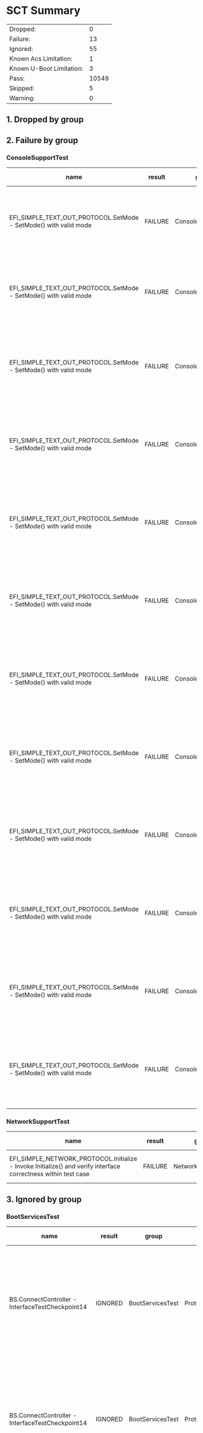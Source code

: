 # SCT Summary 

|  |  |
|--|--|
|Dropped:|0|
|Failure:|13|
|Ignored:|55|
|Known Acs Limitation:|1|
|Known U-Boot Limitation:|3|
|Pass:|10549|
|Skipped:|5|
|Warning:|0|


## 1. Dropped by group

## 2. Failure by group

### ConsoleSupportTest

|name|result|group|test set|sub set|set guid|iteration|start date|start time|revision|descr|device path|guid|log|comments|Updated by|
|---|---|---|---|---|---|---|---|---|---|---|---|---|---|---|---|
|EFI_SIMPLE_TEXT_OUT_PROTOCOL.SetMode - SetMode() with valid mode|FAILURE|ConsoleSupportTest|SimpleOutputProtocolTest|ClearScreen_Func|D3533D69-75A9-46E0-9F50-A556232F4390|0|02-02-2022|15:28:02|0x00010001|Simple Text Output Protocol Test|No device path|6A8CAA83-B9DA-46C7-98F6-D4969DABDAA0|/home/cherat01/ATEG/SystemReady/BBR/arm-systemready/IR/scripts/edk2-test/uefi-sct/SctPkg/TestCase/UEFI/EFI/Protocol/SimpleTextOut/BlackBoxTest/SimpleTextOutBBTestFunction_uefi.c 3857  Status = Unsupported, Mode = 1|Mode 1 necessitates a 80x50 terminal|Add comments to simple text output protocol failures with small terminals|
|EFI_SIMPLE_TEXT_OUT_PROTOCOL.SetMode - SetMode() with valid mode|FAILURE|ConsoleSupportTest|SimpleOutputProtocolTest|ClearScreen_Func|D3533D69-75A9-46E0-9F50-A556232F4390|0|02-02-2022|15:28:07|0x00010001|Simple Text Output Protocol Test|No device path|6A8CAA83-B9DA-46C7-98F6-D4969DABDAA0|/home/cherat01/ATEG/SystemReady/BBR/arm-systemready/IR/scripts/edk2-test/uefi-sct/SctPkg/TestCase/UEFI/EFI/Protocol/SimpleTextOut/BlackBoxTest/SimpleTextOutBBTestFunction_uefi.c 3857  Status = Unsupported, Mode = 1|Mode 1 necessitates a 80x50 terminal|Add comments to simple text output protocol failures with small terminals|
|EFI_SIMPLE_TEXT_OUT_PROTOCOL.SetMode - SetMode() with valid mode|FAILURE|ConsoleSupportTest|SimpleOutputProtocolTest|EnableCursor_Func|4558978E-F938-424E-B3A4-48D4EFA522A5|0|02-02-2022|15:29:00|0x00010001|Simple Text Output Protocol Test|No device path|6A8CAA83-B9DA-46C7-98F6-D4969DABDAA0|/home/cherat01/ATEG/SystemReady/BBR/arm-systemready/IR/scripts/edk2-test/uefi-sct/SctPkg/TestCase/UEFI/EFI/Protocol/SimpleTextOut/BlackBoxTest/SimpleTextOutBBTestFunction_uefi.c 5069  Status = Unsupported, Mode = 1|Mode 1 necessitates a 80x50 terminal|Add comments to simple text output protocol failures (2) with small terminals|
|EFI_SIMPLE_TEXT_OUT_PROTOCOL.SetMode - SetMode() with valid mode|FAILURE|ConsoleSupportTest|SimpleOutputProtocolTest|EnableCursor_Func|4558978E-F938-424E-B3A4-48D4EFA522A5|0|02-02-2022|15:29:04|0x00010001|Simple Text Output Protocol Test|No device path|6A8CAA83-B9DA-46C7-98F6-D4969DABDAA0|/home/cherat01/ATEG/SystemReady/BBR/arm-systemready/IR/scripts/edk2-test/uefi-sct/SctPkg/TestCase/UEFI/EFI/Protocol/SimpleTextOut/BlackBoxTest/SimpleTextOutBBTestFunction_uefi.c 5069  Status = Unsupported, Mode = 1|Mode 1 necessitates a 80x50 terminal|Add comments to simple text output protocol failures (2) with small terminals|
|EFI_SIMPLE_TEXT_OUT_PROTOCOL.SetMode - SetMode() with valid mode|FAILURE|ConsoleSupportTest|SimpleOutputProtocolTest|Reset_Func|36BDBF05-2759-49CA-B128-BE19BE46EF6F|0|02-02-2022|15:32:50|0x00010001|Simple Text Output Protocol Test|No device path|6A8CAA83-B9DA-46C7-98F6-D4969DABDAA0|/home/cherat01/ATEG/SystemReady/BBR/arm-systemready/IR/scripts/edk2-test/uefi-sct/SctPkg/TestCase/UEFI/EFI/Protocol/SimpleTextOut/BlackBoxTest/SimpleTextOutBBTestFunction_uefi.c 466, Status = Unsupported, Mode = 1, MaxMode= 3|Mode 1 necessitates a 80x50 terminal|Add comments to simple text output protocol failures (3) with small terminals|
|EFI_SIMPLE_TEXT_OUT_PROTOCOL.SetMode - SetMode() with valid mode|FAILURE|ConsoleSupportTest|SimpleOutputProtocolTest|Reset_Func|36BDBF05-2759-49CA-B128-BE19BE46EF6F|0|02-02-2022|15:32:54|0x00010001|Simple Text Output Protocol Test|No device path|6A8CAA83-B9DA-46C7-98F6-D4969DABDAA0|/home/cherat01/ATEG/SystemReady/BBR/arm-systemready/IR/scripts/edk2-test/uefi-sct/SctPkg/TestCase/UEFI/EFI/Protocol/SimpleTextOut/BlackBoxTest/SimpleTextOutBBTestFunction_uefi.c 466, Status = Unsupported, Mode = 1, MaxMode= 3|Mode 1 necessitates a 80x50 terminal|Add comments to simple text output protocol failures (3) with small terminals|
|EFI_SIMPLE_TEXT_OUT_PROTOCOL.SetMode - SetMode() with valid mode|FAILURE|ConsoleSupportTest|SimpleOutputProtocolTest|SetAttribute_Func|07937289-8337-4B7B-ACE9-9182704FCBE8|0|02-02-2022|15:33:48|0x00010001|Simple Text Output Protocol Test|No device path|6A8CAA83-B9DA-46C7-98F6-D4969DABDAA0|/home/cherat01/ATEG/SystemReady/BBR/arm-systemready/IR/scripts/edk2-test/uefi-sct/SctPkg/TestCase/UEFI/EFI/Protocol/SimpleTextOut/BlackBoxTest/SimpleTextOutBBTestFunction_uefi.c 3399  Status = Unsupported, Mode = 1|Mode 1 necessitates a 80x50 terminal|Add comments to simple text output protocol failures (4) with small terminals|
|EFI_SIMPLE_TEXT_OUT_PROTOCOL.SetMode - SetMode() with valid mode|FAILURE|ConsoleSupportTest|SimpleOutputProtocolTest|SetAttribute_Func|07937289-8337-4B7B-ACE9-9182704FCBE8|0|02-02-2022|15:33:51|0x00010001|Simple Text Output Protocol Test|No device path|6A8CAA83-B9DA-46C7-98F6-D4969DABDAA0|/home/cherat01/ATEG/SystemReady/BBR/arm-systemready/IR/scripts/edk2-test/uefi-sct/SctPkg/TestCase/UEFI/EFI/Protocol/SimpleTextOut/BlackBoxTest/SimpleTextOutBBTestFunction_uefi.c 3399  Status = Unsupported, Mode = 1|Mode 1 necessitates a 80x50 terminal|Add comments to simple text output protocol failures (4) with small terminals|
|EFI_SIMPLE_TEXT_OUT_PROTOCOL.SetMode - SetMode() with valid mode|FAILURE|ConsoleSupportTest|SimpleOutputProtocolTest|SetCursorPosition_Conf|B07194F2-E025-42EB-B9E4-964A4FA64C8C|0|02-02-2022|15:34:46|0x00010001|Simple Text Output Protocol Test|No device path|6A8CAA83-B9DA-46C7-98F6-D4969DABDAA0|/home/cherat01/ATEG/SystemReady/BBR/arm-systemready/IR/scripts/edk2-test/uefi-sct/SctPkg/TestCase/UEFI/EFI/Protocol/SimpleTextOut/BlackBoxTest/SimpleTextOutBBTestConformance_uefi.c 770  Status = Unsupported, Mode = 1|Mode 1 necessitates a 80x50 terminal|Add comments to simple text output protocol failures (5) with small terminals|
|EFI_SIMPLE_TEXT_OUT_PROTOCOL.SetMode - SetMode() with valid mode|FAILURE|ConsoleSupportTest|SimpleOutputProtocolTest|SetCursorPosition_Conf|B07194F2-E025-42EB-B9E4-964A4FA64C8C|0|02-02-2022|15:34:52|0x00010001|Simple Text Output Protocol Test|No device path|6A8CAA83-B9DA-46C7-98F6-D4969DABDAA0|/home/cherat01/ATEG/SystemReady/BBR/arm-systemready/IR/scripts/edk2-test/uefi-sct/SctPkg/TestCase/UEFI/EFI/Protocol/SimpleTextOut/BlackBoxTest/SimpleTextOutBBTestConformance_uefi.c 770  Status = Unsupported, Mode = 1|Mode 1 necessitates a 80x50 terminal|Add comments to simple text output protocol failures (5) with small terminals|
|EFI_SIMPLE_TEXT_OUT_PROTOCOL.SetMode - SetMode() with valid mode|FAILURE|ConsoleSupportTest|SimpleOutputProtocolTest|SetCursorPosition_Func|87F03E4B-37DE-4C91-A6DE-3356E245E2C5|0|02-02-2022|15:35:50|0x00010001|Simple Text Output Protocol Test|No device path|6A8CAA83-B9DA-46C7-98F6-D4969DABDAA0|/home/cherat01/ATEG/SystemReady/BBR/arm-systemready/IR/scripts/edk2-test/uefi-sct/SctPkg/TestCase/UEFI/EFI/Protocol/SimpleTextOut/BlackBoxTest/SimpleTextOutBBTestFunction_uefi.c 4373  Status = Unsupported, Mode = 1|Mode 1 necessitates a 80x50 terminal|Add comments to simple text output protocol failures (6) with small terminals|
|EFI_SIMPLE_TEXT_OUT_PROTOCOL.SetMode - SetMode() with valid mode|FAILURE|ConsoleSupportTest|SimpleOutputProtocolTest|SetCursorPosition_Func|87F03E4B-37DE-4C91-A6DE-3356E245E2C5|0|02-02-2022|15:35:53|0x00010001|Simple Text Output Protocol Test|No device path|6A8CAA83-B9DA-46C7-98F6-D4969DABDAA0|/home/cherat01/ATEG/SystemReady/BBR/arm-systemready/IR/scripts/edk2-test/uefi-sct/SctPkg/TestCase/UEFI/EFI/Protocol/SimpleTextOut/BlackBoxTest/SimpleTextOutBBTestFunction_uefi.c 4373  Status = Unsupported, Mode = 1|Mode 1 necessitates a 80x50 terminal|Add comments to simple text output protocol failures (6) with small terminals|


### NetworkSupportTest

|name|result|group|test set|sub set|set guid|iteration|start date|start time|revision|descr|device path|guid|log|
|---|---|---|---|---|---|---|---|---|---|---|---|---|---|
|EFI_SIMPLE_NETWORK_PROTOCOL.Initialize - Invoke Initialize() and verify interface correctness within test case|FAILURE|NetworkSupportTest|SimpleNetworkProtocolTest|Initialize_Func|87689738-8DC6-4E4B-AE76-17CD96390956|0|02-02-2022|15:08:05|0x00010001|Simple Network Protocol Test|VenHw(E61D73B9-A384-4ACC-AEAB-82E828F3628B)/Mac(76418C40D475)|9D4EEC8D-DF2F-4F5E-9F95-7E5162C2510D|/home/cherat01/ATEG/SystemReady/BBR/arm-systemready/IR/scripts/edk2-test/uefi-sct/SctPkg/TestCase/UEFI/EFI/Protocol/SimpleNetwork/BlackBoxTest/SimpleNetworkBBTestFunction.c 322 Status - Device Error|


## 3. Ignored by group

### BootServicesTest

|name|result|group|test set|sub set|set guid|iteration|start date|start time|revision|descr|device path|guid|log|Updated by|
|---|---|---|---|---|---|---|---|---|---|---|---|---|---|---|
|BS.ConnectController - InterfaceTestCheckpoint14|IGNORED|BootServicesTest|ProtocolHandlerServicesTest|ConnectController_Func|705E2497-1B8F-4307-91E1-F33F2F2B5506|0|02-02-2022|14:42:22|0x00010002|Protocol Handler Boot Services Test|No device path|4643E80E-A6BF-412C-B4FF-9629282BC831|/home/cherat01/ATEG/SystemReady/BBR/arm-systemready/IR/scripts/edk2-test/uefi-sct/SctPkg/TestCase/UEFI/EFI/BootServices/ProtocolHandlerServices/BlackBoxTest/ProtocolHandlerBBTestFunction_3.c 15486 Status - Not Found, Status1 - Success, Status2 - Not Found, TPL - 4|Force false-positive protocol handler boot services failures (2) as ignored (EBBR Table 2.4 Notable Deviations from UEFI § 2.6.2)|
|BS.ConnectController - InterfaceTestCheckpoint14|IGNORED|BootServicesTest|ProtocolHandlerServicesTest|ConnectController_Func|705E2497-1B8F-4307-91E1-F33F2F2B5506|0|02-02-2022|14:42:22|0x00010002|Protocol Handler Boot Services Test|No device path|25CFFDF5-D252-4515-AF8F-D8DB68F022C3|/home/cherat01/ATEG/SystemReady/BBR/arm-systemready/IR/scripts/edk2-test/uefi-sct/SctPkg/TestCase/UEFI/EFI/BootServices/ProtocolHandlerServices/BlackBoxTest/ProtocolHandlerBBTestFunction_3.c 15486 Status - Not Found, Status1 - Success, Status2 - Not Found, TPL - 8|Force false-positive protocol handler boot services failures as ignored (EBBR Table 2.4 Notable Deviations from UEFI § 2.6.2)|
|BS.ConnectController - InterfaceTestCheckpoint14|IGNORED|BootServicesTest|ProtocolHandlerServicesTest|ConnectController_Func|705E2497-1B8F-4307-91E1-F33F2F2B5506|0|02-02-2022|14:42:22|0x00010002|Protocol Handler Boot Services Test|No device path|555913E8-BA56-4C68-80B5-A96B8A3AFCB1|/home/cherat01/ATEG/SystemReady/BBR/arm-systemready/IR/scripts/edk2-test/uefi-sct/SctPkg/TestCase/UEFI/EFI/BootServices/ProtocolHandlerServices/BlackBoxTest/ProtocolHandlerBBTestFunction_3.c 15486 Status - Not Found, Status1 - Success, Status2 - Not Found, TPL - 16|Force false-positive protocol handler boot services failures (3) as ignored (EBBR Table 2.4 Notable Deviations from UEFI § 2.6.2)|
|BS.GetNextMonotonicCount - high 32 bit increase by 1|IGNORED|BootServicesTest|MiscBootServicesTest|GetNextMonotonicCount_Func|D35AAEF2-55FB-4377-A07B-29DCA3201F19|0|02-02-2022|14:23:30|0x00010001|Misc. Boot Services Test|No device path|F48D1C2D-1EBA-4E4C-A16D-748A01ABE6C1|/home/cherat01/ATEG/SystemReady/BBR/arm-systemready/IR/scripts/edk2-test/uefi-sct/SctPkg/TestCase/UEFI/EFI/BootServices/MiscBootServices/BlackBoxTest/MiscBootServicesBBTestFunction.c 1726 Count - 2, Count2 - 0, TPL - 4|Force false-positive misc boot services failures (3) as ignored Monotonic count is not required by EBBR. Explicit justification in a future revision of EBBR is pending.|
|BS.GetNextMonotonicCount - high 32 bit increase by 1|IGNORED|BootServicesTest|MiscBootServicesTest|GetNextMonotonicCount_Func|D35AAEF2-55FB-4377-A07B-29DCA3201F19|0|02-02-2022|14:23:30|0x00010001|Misc. Boot Services Test|No device path|E8B96EA0-6413-4947-AD1A-31EEF868A372|/home/cherat01/ATEG/SystemReady/BBR/arm-systemready/IR/scripts/edk2-test/uefi-sct/SctPkg/TestCase/UEFI/EFI/BootServices/MiscBootServices/BlackBoxTest/MiscBootServicesBBTestFunction.c 1726 Count - 3, Count2 - 0, TPL - 8|Force false-positive misc boot services failures (2) as ignored Monotonic count is not required by EBBR. Explicit justification in a future revision of EBBR is pending.|
|BS.GetNextMonotonicCount - high 32 bit increase by 1|IGNORED|BootServicesTest|MiscBootServicesTest|GetNextMonotonicCount_Func|D35AAEF2-55FB-4377-A07B-29DCA3201F19|0|02-02-2022|14:23:30|0x00010001|Misc. Boot Services Test|No device path|0EC16C83-177D-461A-9622-42508C99D966|/home/cherat01/ATEG/SystemReady/BBR/arm-systemready/IR/scripts/edk2-test/uefi-sct/SctPkg/TestCase/UEFI/EFI/BootServices/MiscBootServices/BlackBoxTest/MiscBootServicesBBTestFunction.c 1726 Count - 3, Count2 - 0, TPL - 16|Force false-positive misc boot services failures as ignored Monotonic count is not required by EBBR. Explicit justification in a future revision of EBBR is pending.|
||IGNORED|BootServicesTest|MiscBootServicesTest|SetWatchdogTimer_Conf|FF388AE5-4C51-45C6-9D37-6DE04BF9219A|0|02-02-2022|14:20:11|0x00010001|Misc. Boot Services Test|No device path|||Force false-positive misc boot services skipped as ignored EBBR does not require watchdog timer|


### ConsoleSupportTest

|group|test set|sub set|set guid|iteration|start date|start time|revision|descr|device path|name|guid|log|result|Updated by|
|---|---|---|---|---|---|---|---|---|---|---|---|---|---|---|
|ConsoleSupportTest|SimpleTextInputExProtocolTest|ReadKeyStrokeExFunctionAuto|2C3CA282-5644-41B6-AFC9-4387F25389BD|0|02-02-2022|15:22:24|0x00010000|Simple Text Input Ex Protocol Test|No device path||||IGNORED|Force simple text input ex protocol skipped as ignored EBBR does not specifically require that a console device be always bound to the Simple Text Input Ex Protocol.|


### GenericTest

|name|result|group|test set|sub set|set guid|iteration|start date|start time|revision|descr|device path|guid|log|Updated by|
|---|---|---|---|---|---|---|---|---|---|---|---|---|---|---|
|UEFI Compliant - Hii protocols must be implemented|IGNORED|GenericTest|EFICompliantTest|PlatformSpecificElements|A0A8BED3-3D6F-4AD8-907A-84D52EE1543B|0|02-02-2022|14:16:49|0x00010001|UEFI Compliant Test|No device path|B7CD2D76-EA43-4013-B7D1-59EB2EC9BF1B|/home/cherat01/ATEG/SystemReady/BBR/arm-systemready/IR/scripts/edk2-test/uefi-sct/SctPkg/TestCase/UEFI/EFI/Generic/EfiCompliant/BlackBoxTest/EfiCompliantBBTestPlatform_uefi.c 1106 HiiDatabase - Yes, HiiString - Yes, HiiConfigRouting - No, HiiConfigAccess - No|Force false-positive uefi compliant failure (28) as ignored (EBBR Table 2.4 Notable Deviations from UEFI § 2.6.2)|
|UEFI Compliant - Graphic Console Device|IGNORED|GenericTest|EFICompliantTest|PlatformSpecificElements|A0A8BED3-3D6F-4AD8-907A-84D52EE1543B|0|02-02-2022|14:16:49|0x00010001|UEFI Compliant Test|No device path|72BA0E86-58E5-48DD-8529-88C68383118D|/home/cherat01/ATEG/SystemReady/BBR/arm-systemready/IR/scripts/edk2-test/uefi-sct/SctPkg/TestCase/UEFI/EFI/Generic/EfiCompliant/BlackBoxTest/EfiCompliantBBTestPlatform_uefi.c 1254 GOP - No, EDID Discovered - No, EDID Active - No|Force false-positive uefi compliant warning (30) as ignored (EBBR Table 2.4 Notable Deviations from UEFI § 2.6.2)|
|UEFI Compliant - Pointer protocols must be implemented|IGNORED|GenericTest|EFICompliantTest|PlatformSpecificElements|A0A8BED3-3D6F-4AD8-907A-84D52EE1543B|0|02-02-2022|14:16:49|0x00010001|UEFI Compliant Test|No device path|18670DB1-89FB-4DE4-B10F-898E047D952A|/home/cherat01/ATEG/SystemReady/BBR/arm-systemready/IR/scripts/edk2-test/uefi-sct/SctPkg/TestCase/UEFI/EFI/Generic/EfiCompliant/BlackBoxTest/EfiCompliantBBTestPlatform_uefi.c 1327 Pointer - No|Force false-positive uefi compliant warning (31) as ignored (Table 2.3 UEFI Platform-Specific Required Elements)|
|UEFI Compliant - Boot from disk protocols must be implemented|IGNORED|GenericTest|EFICompliantTest|PlatformSpecificElements|A0A8BED3-3D6F-4AD8-907A-84D52EE1543B|0|02-02-2022|14:16:49|0x00010001|UEFI Compliant Test|No device path|BF38A3FD-58AC-419A-ABC2-C60BAE9CFE67|/home/cherat01/ATEG/SystemReady/BBR/arm-systemready/IR/scripts/edk2-test/uefi-sct/SctPkg/TestCase/UEFI/EFI/Generic/EfiCompliant/BlackBoxTest/EfiCompliantBBTestPlatform_uefi.c 1446 Block IO - Yes, Disk IO - No, Simple FS - Yes, Unicode Collation - Yes|Force false-positive uefi compliant warning (32) as ignored (EBBR Table 2.4 Notable Deviations from UEFI § 2.6.2)|
|UEFI Compliant - Validating a boot image received through a network device must be implemented|IGNORED|GenericTest|EFICompliantTest|PlatformSpecificElements|A0A8BED3-3D6F-4AD8-907A-84D52EE1543B|0|02-02-2022|14:16:49|0x00010001|UEFI Compliant Test|No device path|98551AE7-5020-4DDD-861A-CFFFB4D60382|/home/cherat01/ATEG/SystemReady/BBR/arm-systemready/IR/scripts/edk2-test/uefi-sct/SctPkg/TestCase/UEFI/EFI/Generic/EfiCompliant/BlackBoxTest/EfiCompliantBBTestPlatform_uefi.c 1635 SetupMode equal zero - No|Force false-positive uefi compliant warning (33) as ignored (EBBR Table 2.4 Notable Deviations from UEFI § 2.6.2)|
|UEFI Compliant - UEFI General Network Application required|IGNORED|GenericTest|EFICompliantTest|PlatformSpecificElements|A0A8BED3-3D6F-4AD8-907A-84D52EE1543B|0|02-02-2022|14:16:49|0x00010001|UEFI Compliant Test|No device path|76A6A1B0-8C53-407D-8486-9A6E6332D3CE|/home/cherat01/ATEG/SystemReady/BBR/arm-systemready/IR/scripts/edk2-test/uefi-sct/SctPkg/TestCase/UEFI/EFI/Generic/EfiCompliant/BlackBoxTest/EfiCompliantBBTestPlatform_uefi.c 1729 MnpSB-N, ArpSB-N, Ip4SB-N, Dhcp4SB-N, Tcp4SB-N, Udp4SB-N, Ip4Config2-N|Force false-positive uefi compliant warning (17) as ignored (EBBR Table 2.4 Notable Deviations from UEFI § 2.6.2)|
|UEFI Compliant - UEFI V6 General Network Application required|IGNORED|GenericTest|EFICompliantTest|PlatformSpecificElements|A0A8BED3-3D6F-4AD8-907A-84D52EE1543B|0|02-02-2022|14:16:49|0x00010001|UEFI Compliant Test|No device path|4C82EB2D-C785-410C-95D1-AE27122144C8|/home/cherat01/ATEG/SystemReady/BBR/arm-systemready/IR/scripts/edk2-test/uefi-sct/SctPkg/TestCase/UEFI/EFI/Generic/EfiCompliant/BlackBoxTest/EfiCompliantBBTestPlatform_uefi.c 1949 Dhcp6SB-N, Tcp6SB-N, Ip6SB-N, Udp6SB-N, Ip6Config-N|Force false-positive uefi compliant warning (34) as ignored (EBBR Table 2.4 Notable Deviations from UEFI § 2.6.2)|
|UEFI Compliant - UART protocols must be implemented|IGNORED|GenericTest|EFICompliantTest|PlatformSpecificElements|A0A8BED3-3D6F-4AD8-907A-84D52EE1543B|0|02-02-2022|14:16:49|0x00010001|UEFI Compliant Test|No device path|517BCBEB-4982-4A7E-8551-CA847DDC21C2|/home/cherat01/ATEG/SystemReady/BBR/arm-systemready/IR/scripts/edk2-test/uefi-sct/SctPkg/TestCase/UEFI/EFI/Generic/EfiCompliant/BlackBoxTest/EfiCompliantBBTestPlatform_uefi.c 2194 Serial IO - No|Force false-positive uefi compliant warning (35) as ignored (EBBR Table 2.4 Notable Deviations from UEFI § 2.6.2)|
|UEFI Compliant - PCI Bus support protocols must be implemented|IGNORED|GenericTest|EFICompliantTest|PlatformSpecificElements|A0A8BED3-3D6F-4AD8-907A-84D52EE1543B|0|02-02-2022|14:16:49|0x00010001|UEFI Compliant Test|No device path|213A75C9-7F3D-42DB-B32A-02DBD698319D|/home/cherat01/ATEG/SystemReady/BBR/arm-systemready/IR/scripts/edk2-test/uefi-sct/SctPkg/TestCase/UEFI/EFI/Generic/EfiCompliant/BlackBoxTest/EfiCompliantBBTestPlatform_uefi.c 2282 PCI Root Bridge - No, PCI IO - No|Force false-positive uefi compliant warning (36) as ignored (EBBR Table 2.4 Notable Deviations from UEFI § 2.6.2)|
|UEFI Compliant - USB Bus support protocols must be implemented|IGNORED|GenericTest|EFICompliantTest|PlatformSpecificElements|A0A8BED3-3D6F-4AD8-907A-84D52EE1543B|0|02-02-2022|14:16:49|0x00010001|UEFI Compliant Test|No device path|0CCD5843-5BB5-4FC2-A732-DB17C414A43D|/home/cherat01/ATEG/SystemReady/BBR/arm-systemready/IR/scripts/edk2-test/uefi-sct/SctPkg/TestCase/UEFI/EFI/Generic/EfiCompliant/BlackBoxTest/EfiCompliantBBTestPlatform_uefi.c 2370 USB HC - No, USB IO - No|Force false-positive uefi compliant warning (37) as ignored (EBBR Table 2.4 Notable Deviations from UEFI § 2.6.2)|
|UEFI Compliant - NVM Express Pass Thru protocol must be implemented|IGNORED|GenericTest|EFICompliantTest|PlatformSpecificElements|A0A8BED3-3D6F-4AD8-907A-84D52EE1543B|0|02-02-2022|14:16:49|0x00010001|UEFI Compliant Test|No device path|5AEA7246-BCF9-4BA4-81D2-832C984146F3|/home/cherat01/ATEG/SystemReady/BBR/arm-systemready/IR/scripts/edk2-test/uefi-sct/SctPkg/TestCase/UEFI/EFI/Generic/EfiCompliant/BlackBoxTest/EfiCompliantBBTestPlatform_uefi.c 2442 NVM Express Pass Thru protocol - No|Force false-positive uefi compliant warning (38) as ignored (EBBR Table 2.4 Notable Deviations from UEFI § 2.6.2)|
|UEFI Compliant - Boot from block-oriented NVMe peripheral|IGNORED|GenericTest|EFICompliantTest|PlatformSpecificElements|A0A8BED3-3D6F-4AD8-907A-84D52EE1543B|0|02-02-2022|14:16:49|0x00010001|UEFI Compliant Test|No device path|5CB0CDB5-AC80-4983-B710-4B0BF0191563|/home/cherat01/ATEG/SystemReady/BBR/arm-systemready/IR/scripts/edk2-test/uefi-sct/SctPkg/TestCase/UEFI/EFI/Generic/EfiCompliant/BlackBoxTest/EfiCompliantBBTestPlatform_uefi.c 2567 NVMExpressPassThru - No|Force false-positive uefi compliant warning (39) as ignored (Table 2.3 UEFI Platform-Specific Required Elements)|
|UEFI Compliant - Ext SCSI Pass Thru protocol must be implemented|IGNORED|GenericTest|EFICompliantTest|PlatformSpecificElements|A0A8BED3-3D6F-4AD8-907A-84D52EE1543B|0|02-02-2022|14:16:49|0x00010001|UEFI Compliant Test|No device path|2B83418F-E7FB-4528-B6FF-C9D487AE2EFF|/home/cherat01/ATEG/SystemReady/BBR/arm-systemready/IR/scripts/edk2-test/uefi-sct/SctPkg/TestCase/UEFI/EFI/Generic/EfiCompliant/BlackBoxTest/EfiCompliantBBTestPlatform_uefi.c 2642 Ext SCSI Pass Thru - No|Force false-positive uefi compliant warning (40) as ignored (EBBR Table 2.4 Notable Deviations from UEFI § 2.6.2)|
|UEFI Compliant - Boot from SCSI peripheral|IGNORED|GenericTest|EFICompliantTest|PlatformSpecificElements|A0A8BED3-3D6F-4AD8-907A-84D52EE1543B|0|02-02-2022|14:16:49|0x00010001|UEFI Compliant Test|No device path|28C068F2-F398-488A-B059-534E982D9C85|/home/cherat01/ATEG/SystemReady/BBR/arm-systemready/IR/scripts/edk2-test/uefi-sct/SctPkg/TestCase/UEFI/EFI/Generic/EfiCompliant/BlackBoxTest/EfiCompliantBBTestPlatform_uefi.c 2744 SCSI IO - No, Block IO - Yes|Force false-positive uefi compliant warning (41) as ignored (Table 2.3 UEFI Platform-Specific Required Elements|
|UEFI Compliant - Boot from iSCSI peripheral|IGNORED|GenericTest|EFICompliantTest|PlatformSpecificElements|A0A8BED3-3D6F-4AD8-907A-84D52EE1543B|0|02-02-2022|14:16:49|0x00010001|UEFI Compliant Test|No device path|6B7077A6-4B13-4E13-9B1F-0C4B3A8669E2|/home/cherat01/ATEG/SystemReady/BBR/arm-systemready/IR/scripts/edk2-test/uefi-sct/SctPkg/TestCase/UEFI/EFI/Generic/EfiCompliant/BlackBoxTest/EfiCompliantBBTestPlatform_uefi.c 2873  Iscsi Initiator Name - No, Authentication Info - No|Force false-positive uefi compliant warning (42) as ignored (Table 2.3 UEFI Platform-Specific Required Elements)|
|UEFI Compliant - Debug support protocols must be implemented|IGNORED|GenericTest|EFICompliantTest|PlatformSpecificElements|A0A8BED3-3D6F-4AD8-907A-84D52EE1543B|0|02-02-2022|14:16:49|0x00010001|UEFI Compliant Test|No device path|3EE22696-0875-46F4-8884-BA124C7EAFF0|/home/cherat01/ATEG/SystemReady/BBR/arm-systemready/IR/scripts/edk2-test/uefi-sct/SctPkg/TestCase/UEFI/EFI/Generic/EfiCompliant/BlackBoxTest/EfiCompliantBBTestPlatform_uefi.c 2964 Debug Support - No, Debug Port - No|Force false-positive uefi compliant warning (43) as ignored (Table 2.3 UEFI Platform-Specific Required Elements)|
|UEFI Compliant - Platform Driver Override protocols must be implemented|IGNORED|GenericTest|EFICompliantTest|PlatformSpecificElements|A0A8BED3-3D6F-4AD8-907A-84D52EE1543B|0|02-02-2022|14:16:49|0x00010001|UEFI Compliant Test|No device path|329027CE-406E-48C8-8AC1-A02C1A6E3983|/home/cherat01/ATEG/SystemReady/BBR/arm-systemready/IR/scripts/edk2-test/uefi-sct/SctPkg/TestCase/UEFI/EFI/Generic/EfiCompliant/BlackBoxTest/EfiCompliantBBTestPlatform_uefi.c 3036 Platform Driver Override - No|Force false-positive uefi compliant warning (44) as ignored (Table 2.3 UEFI Platform-Specific Required Elements)|
|UEFI Compliant - Ata Pass Thru protocols must be implemented|IGNORED|GenericTest|EFICompliantTest|PlatformSpecificElements|A0A8BED3-3D6F-4AD8-907A-84D52EE1543B|0|02-02-2022|14:16:49|0x00010001|UEFI Compliant Test|No device path|563F654F-ABA8-4539-804B-506305072623|/home/cherat01/ATEG/SystemReady/BBR/arm-systemready/IR/scripts/edk2-test/uefi-sct/SctPkg/TestCase/UEFI/EFI/Generic/EfiCompliant/BlackBoxTest/EfiCompliantBBTestPlatform_uefi.c 3107 Ata Pass Thru - No|Force false-positive uefi compliant warning (45) as ignored (Table 2.3 UEFI Platform-Specific Required Elements)|
|UEFI Compliant - EBC Interpreter protocol is optional in this platform|IGNORED|GenericTest|EFICompliantTest|PlatformSpecificElements|A0A8BED3-3D6F-4AD8-907A-84D52EE1543B|0|02-02-2022|14:16:49|0x00010001|UEFI Compliant Test|No device path|1D0A2F2A-0924-4B8C-9FC7-B185CC22E118|/home/cherat01/ATEG/SystemReady/BBR/arm-systemready/IR/scripts/edk2-test/uefi-sct/SctPkg/TestCase/UEFI/EFI/Generic/EfiCompliant/BlackBoxTest/EfiCompliantBBTestPlatform_uefi.c 3181 Status - Success, Expected - Success|Force false-positive uefi compliant warning (46) as ignored (Table 2.3 UEFI Platform-Specific Required Elements)|
|UEFI Compliant - DNS4 support is required|IGNORED|GenericTest|EFICompliantTest|PlatformSpecificElements|A0A8BED3-3D6F-4AD8-907A-84D52EE1543B|0|02-02-2022|14:16:49|0x00010001|UEFI Compliant Test|No device path|2E6D1733-6D39-49AB-A886-1B6DE44566A8|/home/cherat01/ATEG/SystemReady/BBR/arm-systemready/IR/scripts/edk2-test/uefi-sct/SctPkg/TestCase/UEFI/EFI/Generic/EfiCompliant/BlackBoxTest/EfiCompliantBBTestPlatform_uefi.c 3272 DNS4SB-N|Force false-positive uefi compliant warning (47) as ignored (EBBR Table 2.4 Notable Deviations from UEFI § 2.6.2)|
|UEFI Compliant - DNS6 support is required|IGNORED|GenericTest|EFICompliantTest|PlatformSpecificElements|A0A8BED3-3D6F-4AD8-907A-84D52EE1543B|0|02-02-2022|14:16:49|0x00010001|UEFI Compliant Test|No device path|E02A6EF3-4B70-40EC-AA23-50B7B972B065|/home/cherat01/ATEG/SystemReady/BBR/arm-systemready/IR/scripts/edk2-test/uefi-sct/SctPkg/TestCase/UEFI/EFI/Generic/EfiCompliant/BlackBoxTest/EfiCompliantBBTestPlatform_uefi.c 3405 DNS6SB-N|Force false-positive uefi compliant warning (48) as ignored (EBBR Table 2.4 Notable Deviations from UEFI § 2.6.2)|
|UEFI Compliant - TLS support is required|IGNORED|GenericTest|EFICompliantTest|PlatformSpecificElements|A0A8BED3-3D6F-4AD8-907A-84D52EE1543B|0|02-02-2022|14:16:49|0x00010001|UEFI Compliant Test|No device path|CB6F7B77-0B15-43F7-A95B-8C7F9FD70B21|/home/cherat01/ATEG/SystemReady/BBR/arm-systemready/IR/scripts/edk2-test/uefi-sct/SctPkg/TestCase/UEFI/EFI/Generic/EfiCompliant/BlackBoxTest/EfiCompliantBBTestPlatform_uefi.c 3551 TLSSB-N, TLSConfig-N|Force false-positive uefi compliant warning (49) as ignored (EBBR Table 2.4 Notable Deviations from UEFI § 2.6.2)|
|UEFI Compliant - HTTP support is required|IGNORED|GenericTest|EFICompliantTest|PlatformSpecificElements|A0A8BED3-3D6F-4AD8-907A-84D52EE1543B|0|02-02-2022|14:16:49|0x00010001|UEFI Compliant Test|No device path|77FDDB95-5969-4FB4-A218-5C0C760B0564|/home/cherat01/ATEG/SystemReady/BBR/arm-systemready/IR/scripts/edk2-test/uefi-sct/SctPkg/TestCase/UEFI/EFI/Generic/EfiCompliant/BlackBoxTest/EfiCompliantBBTestPlatform_uefi.c 3701 HTTPSB-N, HTTP Utilities-N|Force false-positive uefi compliant warning (50) as ignored (EBBR Table 2.4 Notable Deviations from UEFI § 2.6.2) This test checks the availability of the http service binding protocol and the http utilities protocol. Even though EBBR requires HTTP Boot when the platform supports network booting, EBBR does no require those specific protocols.|
|UEFI Compliant - EAP Support protocols must be implemented|IGNORED|GenericTest|EFICompliantTest|PlatformSpecificElements|A0A8BED3-3D6F-4AD8-907A-84D52EE1543B|0|02-02-2022|14:16:49|0x00010001|UEFI Compliant Test|No device path|F0DC12FA-3C4B-43F7-A69E-A5BE6FCC90A1|/home/cherat01/ATEG/SystemReady/BBR/arm-systemready/IR/scripts/edk2-test/uefi-sct/SctPkg/TestCase/UEFI/EFI/Generic/EfiCompliant/BlackBoxTest/EfiCompliantBBTestPlatform_uefi.c 3863 EAP - No, EAP Config - No, EAP Management2 - No|Force false-positive uefi compliant warning (51) as ignored (EBBR Table 2.4 Notable Deviations from UEFI § 2.6.2)|
|UEFI Compliant - BlueTooth Classic Support protocols must be implemented|IGNORED|GenericTest|EFICompliantTest|PlatformSpecificElements|A0A8BED3-3D6F-4AD8-907A-84D52EE1543B|0|02-02-2022|14:16:49|0x00010001|UEFI Compliant Test|No device path|87E50392-F5A2-42B8-8112-68BEC902B9BC|/home/cherat01/ATEG/SystemReady/BBR/arm-systemready/IR/scripts/edk2-test/uefi-sct/SctPkg/TestCase/UEFI/EFI/Generic/EfiCompliant/BlackBoxTest/EfiCompliantBBTestPlatform_uefi.c 3962 BLUETOOTH HC - No, BLUETOOTH Service Binding - No, BLUETOOTH Config - No|Force false-positive uefi compliant warning (52) as ignored (Table 2.3 UEFI Platform-Specific Required Elements)|
|UEFI Compliant - BlueTooth LE Support protocols must be implemented|IGNORED|GenericTest|EFICompliantTest|PlatformSpecificElements|A0A8BED3-3D6F-4AD8-907A-84D52EE1543B|0|02-02-2022|14:16:49|0x00010001|UEFI Compliant Test|No device path|EFF461EB-4F56-44A5-895E-EE5EE42AD309|/home/cherat01/ATEG/SystemReady/BBR/arm-systemready/IR/scripts/edk2-test/uefi-sct/SctPkg/TestCase/UEFI/EFI/Generic/EfiCompliant/BlackBoxTest/EfiCompliantBBTestPlatform_uefi.c 4129 BLUETOOTH HC - No, BLUETOOTH Attribute - No, BLUETOOTH LE Config - No|Force false-positive uefi compliant warning (53) as ignored (Table 2.3 UEFI Platform-Specific Required Elements)|
|UEFI Compliant - IPsec protocols must be implemented|IGNORED|GenericTest|EFICompliantTest|PlatformSpecificElements|A0A8BED3-3D6F-4AD8-907A-84D52EE1543B|0|02-02-2022|14:16:49|0x00010001|UEFI Compliant Test|No device path|B27660E2-0E87-4794-82F1-E6BDBD8B7442|/home/cherat01/ATEG/SystemReady/BBR/arm-systemready/IR/scripts/edk2-test/uefi-sct/SctPkg/TestCase/UEFI/EFI/Generic/EfiCompliant/BlackBoxTest/EfiCompliantBBTestPlatform_uefi.c 4222 IPSEC_CONFIG - No, IPSEC2 - No|Force false-positive uefi compliant warning (54) as ignored (EBBR Table 2.4 Notable Deviations from UEFI § 2.6.2)|
|UEFI Compliant - DECOMPRESS protocol must exist|IGNORED|GenericTest|EFICompliantTest|RequiredElements|117C9ABC-489D-4504-ACDB-12AACE8F505B|0|02-02-2022|14:17:41|0x00010001|UEFI Compliant Test|No device path|02C017D7-1557-47D9-BCE9-87182D07910C|/home/cherat01/ATEG/SystemReady/BBR/arm-systemready/IR/scripts/edk2-test/uefi-sct/SctPkg/TestCase/UEFI/EFI/Generic/EfiCompliant/BlackBoxTest/EfiCompliantBBTestRequired_uefi.c 839 Status - Not Found, Expected - Success|Force false-positive uefi compliant failure as ignored (EBBR Table 2.2 Notable omissions from UEFI § 2.6.1)|


### NetworkSupportTest

|group|test set|sub set|set guid|iteration|start date|start time|revision|descr|device path|name|guid|log|result|Updated by|
|---|---|---|---|---|---|---|---|---|---|---|---|---|---|---|
|NetworkSupportTest|SimpleNetworkProtocolTest|Reset_Func|BA628A58-E318-4E4A-BAC2-A7833ADF42D9|0|02-02-2022|15:10:52|0x00010001|Simple Network Protocol Test|VenHw(E61D73B9-A384-4ACC-AEAB-82E828F3628B)/Mac(76418C40D475)||||IGNORED|Force skipped simple network protocol test (3) as ignored A full implementation of the UEFI general purpose networking ABIs is not required (EBBR Table 2.4 Notable Deviations from UEFI § 2.6.2)|


### RuntimeServicesTest

|group|test set|sub set|set guid|iteration|start date|start time|revision|descr|device path|name|guid|log|result|Updated by|
|---|---|---|---|---|---|---|---|---|---|---|---|---|---|---|
|RuntimeServicesTest|VariableServicesTest|HardwareErrorRecord_Conf|CF94F695-7917-4F78-A0A8-F0B509099297|0|02-02-2022|14:22:41|0x00010000|Variable Services Test|No device path||||IGNORED|Force variable services skipped as ignored EBBR does not require Hardware Error Record Persistence (2.2 UEFI Compliance); the HwErrRecSupport variable may not be present|
|RuntimeServicesTest|VariableServicesTest|HardwareErrorRecord_Func|EFABA332-13E8-4730-97CB-48CE9F0826C5|0|02-02-2022|14:-6173027714241396713:29|0x00010000|Variable Services Test|No device path||||IGNORED|Force variable services (2) skipped as ignored EBBR does not require Hardware Error Record Persistence (2.2 UEFI Compliance); the HwErrRecSupport variable may not be present|
|RuntimeServicesTest|TimeServicesTest|GetWakeupTime_Conf|735BA337-2A44-46A2-AFAB-AFBED7358F08|0|02-02-2022|14:19:19|0x00010000|Time Services Test|No device path|RT.GetWakeupTime - Unsupported|6A8CAA83-B9DA-46C7-98F6-D4969DABDAA0|/home/cherat01/ATEG/SystemReady/BBR/arm-systemready/IR/scripts/edk2-test/uefi-sct/SctPkg/TestCase/UEFI/EFI/RuntimeServices/TimeServices/BlackBoxTest/TimeServicesBBTestConformance.c 661 Status - Unsupported|IGNORED|Force false-positive time services warnings as ignored (EBBR Table 2.6 EFI_RUNTIME_SERVICES Implementation Requirements)|
|RuntimeServicesTest|TimeServicesTest|GetWakeupTime_Func|F508572D-74F7-4C6C-9CEF-DBA49C56F7AE|0|02-02-2022|14:20:06|0x00010000|Time Services Test|No device path|RT.GetWakeupTime - Unsupported|6A8CAA83-B9DA-46C7-98F6-D4969DABDAA0|/home/cherat01/ATEG/SystemReady/BBR/arm-systemready/IR/scripts/edk2-test/uefi-sct/SctPkg/TestCase/UEFI/EFI/RuntimeServices/TimeServices/BlackBoxTest/TimeServicesBBTestFunction.c 807 Status - Unsupported|IGNORED|Force false-positive time services warnings (4) as ignored (EBBR Table 2.6 EFI_RUNTIME_SERVICES Implementation Requirements)|
|RuntimeServicesTest|TimeServicesTest|SetTime_Func|603B46BE-7E14-408A-93D7-DD9DEC732968|0|02-02-2022|14:21:42|0x00010000|Time Services Test|No device path|RT.SetTime - Verify year after change|3B96A20C-2B1F-44EA-BAA9-F96FEE131D05|/home/cherat01/ATEG/SystemReady/BBR/arm-systemready/IR/scripts/edk2-test/uefi-sct/SctPkg/TestCase/UEFI/EFI/RuntimeServices/TimeServices/BlackBoxTest/TimeServicesBBTestFunction.c 385 Status - Success, TPL - 4|IGNORED|Force false-positive time services set time failure as ignored. SetTime does not retain year properly with U-Boot RTC emulation. SetTime is required only when an RTC is present (EBBR Table 2.6 EFI_RUNTIME_SERVICES Implementation Requirements).|
|RuntimeServicesTest|TimeServicesTest|SetTime_Func|603B46BE-7E14-408A-93D7-DD9DEC732968|0|02-02-2022|14:21:42|0x00010000|Time Services Test|No device path|RT.SetTime - Verify month after change|2D5CDBE5-1055-4EF6-8E90-0C993F93F698|/home/cherat01/ATEG/SystemReady/BBR/arm-systemready/IR/scripts/edk2-test/uefi-sct/SctPkg/TestCase/UEFI/EFI/RuntimeServices/TimeServices/BlackBoxTest/TimeServicesBBTestFunction.c 497 Status - Success, TPL - 4|IGNORED|Force false-positive time services set time failure (2) as ignored. SetTime does not retain year properly with U-Boot RTC emulation. SetTime is required only when an RTC is present (EBBR Table 2.6 EFI_RUNTIME_SERVICES Implementation Requirements).|
|RuntimeServicesTest|TimeServicesTest|SetTime_Func|603B46BE-7E14-408A-93D7-DD9DEC732968|0|02-02-2022|14:21:42|0x00010000|Time Services Test|No device path|RT.SetTime - Verify daylight after change|B39BC904-55E7-4B9B-B4D8-274ADD71D625|/home/cherat01/ATEG/SystemReady/BBR/arm-systemready/IR/scripts/edk2-test/uefi-sct/SctPkg/TestCase/UEFI/EFI/RuntimeServices/TimeServices/BlackBoxTest/TimeServicesBBTestFunction.c 606 Status - Success, TPL - 4|IGNORED|Force false-positive time services failures (2) as ignored Daylight is not required by EBBR. Explicit justification in a future revision of EBBR is pending.|
|RuntimeServicesTest|TimeServicesTest|SetTime_Func|603B46BE-7E14-408A-93D7-DD9DEC732968|0|02-02-2022|14:21:42|0x00010000|Time Services Test|No device path|RT.SetTime - Verify time zone after change|EA99DEC5-B879-4C8D-BFD1-F63FE75899BF|/home/cherat01/ATEG/SystemReady/BBR/arm-systemready/IR/scripts/edk2-test/uefi-sct/SctPkg/TestCase/UEFI/EFI/RuntimeServices/TimeServices/BlackBoxTest/TimeServicesBBTestFunction.c 714 Status - Success, TPL - 4|IGNORED|Force false-positive time services failures (4) as ignored Time zone is not required by EBBR. Explicit justification in a future revision of EBBR is pending.|
|RuntimeServicesTest|TimeServicesTest|SetTime_Func|603B46BE-7E14-408A-93D7-DD9DEC732968|0|02-02-2022|14:21:42|0x00010000|Time Services Test|No device path|RT.SetTime - Verify year after change|E664E1D7-B733-410D-BC53-D4CFF2464355|/home/cherat01/ATEG/SystemReady/BBR/arm-systemready/IR/scripts/edk2-test/uefi-sct/SctPkg/TestCase/UEFI/EFI/RuntimeServices/TimeServices/BlackBoxTest/TimeServicesBBTestFunction.c 385 Status - Success, TPL - 8|IGNORED|Force false-positive time services set time failure (3) as ignored. SetTime does not retain year properly with U-Boot RTC emulation. SetTime is required only when an RTC is present (EBBR Table 2.6 EFI_RUNTIME_SERVICES Implementation Requirements).|
|RuntimeServicesTest|TimeServicesTest|SetTime_Func|603B46BE-7E14-408A-93D7-DD9DEC732968|0|02-02-2022|14:21:42|0x00010000|Time Services Test|No device path|RT.SetTime - Verify month after change|DA4B19E7-F605-4FB9-A181-CCD335290BFE|/home/cherat01/ATEG/SystemReady/BBR/arm-systemready/IR/scripts/edk2-test/uefi-sct/SctPkg/TestCase/UEFI/EFI/RuntimeServices/TimeServices/BlackBoxTest/TimeServicesBBTestFunction.c 497 Status - Success, TPL - 8|IGNORED|Force false-positive time services set time failure (4) as ignored. SetTime does not retain year properly with U-Boot RTC emulation. SetTime is required only when an RTC is present (EBBR Table 2.6 EFI_RUNTIME_SERVICES Implementation Requirements).|
|RuntimeServicesTest|TimeServicesTest|SetTime_Func|603B46BE-7E14-408A-93D7-DD9DEC732968|0|02-02-2022|14:21:42|0x00010000|Time Services Test|No device path|RT.SetTime - Verify daylight after change|54DAF29B-48E6-4FA4-AD00-B8D648AF7D88|/home/cherat01/ATEG/SystemReady/BBR/arm-systemready/IR/scripts/edk2-test/uefi-sct/SctPkg/TestCase/UEFI/EFI/RuntimeServices/TimeServices/BlackBoxTest/TimeServicesBBTestFunction.c 606 Status - Success, TPL - 8|IGNORED|Force false-positive time services failures as ignored Daylight is not required by EBBR. Explicit justification in a future revision of EBBR is pending.|
|RuntimeServicesTest|TimeServicesTest|SetTime_Func|603B46BE-7E14-408A-93D7-DD9DEC732968|0|02-02-2022|14:21:42|0x00010000|Time Services Test|No device path|RT.SetTime - Verify time zone after change|D9C645B9-52DE-415C-ABDC-7226CE6A30B1|/home/cherat01/ATEG/SystemReady/BBR/arm-systemready/IR/scripts/edk2-test/uefi-sct/SctPkg/TestCase/UEFI/EFI/RuntimeServices/TimeServices/BlackBoxTest/TimeServicesBBTestFunction.c 714 Status - Success, TPL - 8|IGNORED|Force false-positive time services failures (3) as ignored Time zone is not required by EBBR. Explicit justification in a future revision of EBBR is pending.|
|RuntimeServicesTest|TimeServicesTest|SetWakeupTime_Conf|8721B500-F13A-40FA-8217-70ACDDDC67BF|0|02-02-2022|14:22:34|0x00010000|Time Services Test|No device path|RT.SetWakeupTime - Unsupported|6A8CAA83-B9DA-46C7-98F6-D4969DABDAA0|/home/cherat01/ATEG/SystemReady/BBR/arm-systemready/IR/scripts/edk2-test/uefi-sct/SctPkg/TestCase/UEFI/EFI/RuntimeServices/TimeServices/BlackBoxTest/TimeServicesBBTestConformance.c 833 Status - Unsupported|IGNORED|Force false-positive time services warnings (2) as ignored (EBBR Table 2.6 EFI_RUNTIME_SERVICES Implementation Requirements)|
|RuntimeServicesTest|TimeServicesTest|SetWakeupTime_Func|8A878BFB-6BE1-4226-8F69-4EBF7A1FF9A5|0|02-02-2022|14:23:21|0x00010000|Time Services Test|No device path|RT.SetWakeupTime - Unsupported|6A8CAA83-B9DA-46C7-98F6-D4969DABDAA0|/home/cherat01/ATEG/SystemReady/BBR/arm-systemready/IR/scripts/edk2-test/uefi-sct/SctPkg/TestCase/UEFI/EFI/RuntimeServices/TimeServices/BlackBoxTest/TimeServicesBBTestFunction.c 979 Status - Unsupported|IGNORED|Force false-positive time services warnings (3) as ignored (EBBR Table 2.6 EFI_RUNTIME_SERVICES Implementation Requirements)|


### Unknown

|name|result|group|test set|sub set|set guid|iteration|start date|start time|revision|descr|device path|guid|log|Updated by|
|---|---|---|---|---|---|---|---|---|---|---|---|---|---|---|
||IGNORED|Unknown||GetInfo_Func|39FF9C71-4B41-4E5B-AED7-87C794187D66||||0x10000|||||Force dropped RNG as ignored (Table 2.3 UEFI Platform-Specific Required Elements) The EFI_RNG_PROTOCOL is required only if the platform has a hardware entropy source|
||IGNORED|Unknown||GetRNG_Func|DC5B2884-EDFB-4078-A288-4DFDA849A08D||||0x10000|||||Force dropped RNG (3) as ignored (Table 2.3 UEFI Platform-Specific Required Elements) The EFI_RNG_PROTOCOL is required only if the platform has a hardware entropy source|
||IGNORED|Unknown||GetInfo_Conf|861F4A3B-8125-4A5A-99CC-DA7779C2B020||||0x10000|||||Force dropped RNG (2) as ignored (Table 2.3 UEFI Platform-Specific Required Elements) The EFI_RNG_PROTOCOL is required only if the platform has a hardware entropy source|
||IGNORED|Unknown||GetRNG_Conf|DDBBE5AB-206E-4F35-9556-186DA87C2A86||||0x10000|||||Force dropped RNG (4) as ignored (Table 2.3 UEFI Platform-Specific Required Elements) The EFI_RNG_PROTOCOL is required only if the platform has a hardware entropy source|


## 4. Known Acs Limitation by group

### ConsoleSupportTest

|name|result|group|test set|sub set|set guid|iteration|start date|start time|revision|descr|device path|guid|log|Updated by|
|---|---|---|---|---|---|---|---|---|---|---|---|---|---|---|
|SIMPLE_TEXT_INPUT_EX_PROTOCOL.SetState - SetState() returns EFI_INVALID_PARAMETER with KeyToggleState being NULL.|KNOWN ACS LIMITATION|ConsoleSupportTest|SimpleTextInputExProtocolTest|SetStateConformance|5B40A8A9-F77A-4134-9FF1-417720B765B4|0|02-02-2022|15:25:04|0x00010000|Simple Text Input Ex Protocol Test|No device path|6647A0E7-483C-4777-A94B-C8BCA3DFC79C|/home/cherat01/ATEG/SystemReady/BBR/arm-systemready/IR/scripts/edk2-test/uefi-sct/SctPkg/TestCase/UEFI/EFI/Protocol/SimpleTextInputEx/BlackBoxTest/SimpleTextInputExBBTestConformance.c 501  Status - Unsupported|Force simple text input ex protocol warning (2) as known ACS limitation Unsupported is a valid return value for SetState() and this is a limitation in the SCT. https://bugzilla.tianocore.org/show_bug.cgi?id=3390|


## 5. Known U-Boot Limitation by group

### RuntimeServicesTest

|name|result|group|test set|sub set|set guid|iteration|start date|start time|revision|descr|device path|guid|log|Updated by|
|---|---|---|---|---|---|---|---|---|---|---|---|---|---|---|
|RT.UpdateCapsule - invoke UpdateCapsule with invalid ScatterGatherList|KNOWN U-BOOT LIMITATION|RuntimeServicesTest|MiscRuntimeServicesTest|UpdateCapsule_Conf|7227CFAC-CA96-4680-9314-E3FBC60A2A61|0|02-02-2022|14:25:45|0x00010000|Misc Runtime Services Test|No device path|304F6960-79D0-4F17-8811-620FC6BDB0D4|/home/cherat01/ATEG/SystemReady/BBR/arm-systemready/IR/scripts/edk2-test/uefi-sct/SctPkg/TestCase/UEFI/EFI/RuntimeServices/MiscRuntimeServices/BlackBoxTest/MiscRuntimeServicesBBTestConformance.c 143 Status - Unsupported|Force misc runtime services update capsule conformance failure as known U-Boot limitation UpdateCapsule implementation in U-Boot up to (at least) v2021.07 does not check properly for all invalid inputs conditions|
|RT.UpdateCapsule - invoke UpdateCapsule with invalid Flags|KNOWN U-BOOT LIMITATION|RuntimeServicesTest|MiscRuntimeServicesTest|UpdateCapsule_Conf|7227CFAC-CA96-4680-9314-E3FBC60A2A61|0|02-02-2022|14:25:45|0x00010000|Misc Runtime Services Test|No device path|18F86BF8-76CF-4225-8E3E-1B1F63432600|/home/cherat01/ATEG/SystemReady/BBR/arm-systemready/IR/scripts/edk2-test/uefi-sct/SctPkg/TestCase/UEFI/EFI/RuntimeServices/MiscRuntimeServices/BlackBoxTest/MiscRuntimeServicesBBTestConformance.c 177 Status - Unsupported|Force misc runtime services update capsule conformance failure (2) as known U-Boot limitation UpdateCapsule implementation in U-Boot up to (at least) v2021.07 does not check properly for all invalid inputs conditions|
|RT.UpdateCapsule - invoke UpdateCapsule with invalid Flags|KNOWN U-BOOT LIMITATION|RuntimeServicesTest|MiscRuntimeServicesTest|UpdateCapsule_Conf|7227CFAC-CA96-4680-9314-E3FBC60A2A61|0|02-02-2022|14:25:45|0x00010000|Misc Runtime Services Test|No device path|145E4790-3342-4C8C-99F2-7F6500FD26E5|/home/cherat01/ATEG/SystemReady/BBR/arm-systemready/IR/scripts/edk2-test/uefi-sct/SctPkg/TestCase/UEFI/EFI/RuntimeServices/MiscRuntimeServices/BlackBoxTest/MiscRuntimeServicesBBTestConformance.c 209 Status - Unsupported|Force misc runtime services update capsule conformance failure (3) as known U-Boot limitation UpdateCapsule implementation in U-Boot up to (at least) v2021.07 does not check properly for all invalid inputs conditions|


## 6. Skipped by group

### NetworkSupportTest

|group|test set|sub set|set guid|iteration|start date|start time|revision|descr|device path|name|guid|log|result|
|---|---|---|---|---|---|---|---|---|---|---|---|---|---|
|NetworkSupportTest|SimpleNetworkProtocolTest|GetStatus_Func|85270BDF-5C38-47FC-A7DF-F30C9A740AAE|0|02-02-2022|15:06:15|0x00010001|Simple Network Protocol Test|VenHw(E61D73B9-A384-4ACC-AEAB-82E828F3628B)/Mac(76418C40D475)||||SKIPPED|
|NetworkSupportTest|SimpleNetworkProtocolTest|Receive_Conf|E648317F-90AA-4C8A-B0A7-8880F322DA54|0|02-02-2022|15:09:02|0x00010001|Simple Network Protocol Test|VenHw(E61D73B9-A384-4ACC-AEAB-82E828F3628B)/Mac(76418C40D475)||||SKIPPED|
|NetworkSupportTest|SimpleNetworkProtocolTest|Shutdown_Func|6DD174AF-4706-4DE2-813C-239B250E7289|0|02-02-2022|15:12:42|0x00010001|Simple Network Protocol Test|VenHw(E61D73B9-A384-4ACC-AEAB-82E828F3628B)/Mac(76418C40D475)||||SKIPPED|
|NetworkSupportTest|SimpleNetworkProtocolTest|Transmit_Conf|5DDF5C49-7ACA-4724-9553-614A53EE998A|0|02-02-2022|15:17:11|0x00010001|Simple Network Protocol Test|VenHw(E61D73B9-A384-4ACC-AEAB-82E828F3628B)/Mac(76418C40D475)||||SKIPPED|
|NetworkSupportTest|SimpleNetworkProtocolTest|MCastIpToMac_Func|3DE1C94C-4CBB-47C4-9407-0C0F20FA66E7|0|02-02-2022|14:20:56|0x00010001|Simple Network Protocol Test|VenHw(E61D73B9-A384-4ACC-AEAB-82E828F3628B)/Mac(76418C40D475)||||SKIPPED|


## 7. Warning by group


